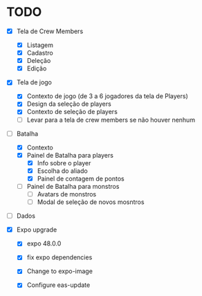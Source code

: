 # TODO

- [x] Tela de Crew Members
	- [x] Listagem
	- [x] Cadastro
	- [x] Deleção
	- [x] Edição

- [x] Tela de jogo
	- [x] Contexto de jogo (de 3 a 6 jogadores da tela de Players)
	- [x] Design da seleção de players
	- [x] Contexto de seleção de players
	-	[ ] Levar para a tela de crew members se não houver nenhum

- [ ] Batalha
	- [x] Contexto
	- [x] Painel de Batalha para players
		- [x] Info sobre o player
		- [x] Escolha do aliado
		- [x] Painel de contagem de pontos
	- [ ] Painel de Batalha para monstros
		- [ ] Avatars de monstros
		- [ ] Modal de seleção de novos mosntros

- [ ] Dados

- [x] Expo upgrade
	- [x] expo 48.0.0
	- [x] fix expo dependencies
	- [x] Change to expo-image
	- [x] Configure eas-update

